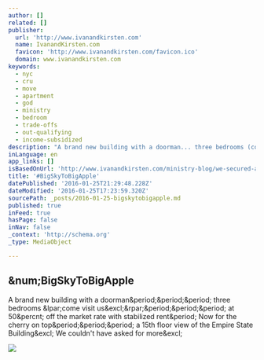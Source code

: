 ```yaml
---
author: []
related: []
publisher:
  url: 'http://www.ivanandkirsten.com'
  name: IvanandKirsten.com
  favicon: 'http://www.ivanandkirsten.com/favicon.ico'
  domain: www.ivanandkirsten.com
keywords:
  - nyc
  - cru
  - move
  - apartment
  - god
  - ministry
  - bedroom
  - trade-offs
  - out-qualifying
  - income-subsidized
description: "A brand new building with a doorman... three bedrooms (come visit us!)... at 50% off the market rate with stabilized rent. Now for the cherry on top... a 15th floor view of the Empire State Building! We couldn't have asked for more!"
inLanguage: en
app_links: []
isBasedOnUrl: 'http://www.ivanandkirsten.com/ministry-blog/we-secured-an-apartment'
title: '#BigSkyToBigApple'
datePublished: '2016-01-25T21:29:48.228Z'
dateModified: '2016-01-25T17:23:59.320Z'
sourcePath: _posts/2016-01-25-bigskytobigapple.md
published: true
inFeed: true
hasPage: false
inNav: false
_context: 'http://schema.org'
_type: MediaObject

---
```

<article style=""><h1>&amp;num;BigSkyToBigApple</h1><p>A brand new building with a doorman&amp;period;&amp;period;&amp;period; three bedrooms &amp;lpar;come visit us&amp;excl;&amp;rpar;&amp;period;&amp;period;&amp;period; at 50&amp;percnt; off the market rate with stabilized rent&amp;period; Now for the cherry on top&amp;period;&amp;period;&amp;period; a 15th floor view of the Empire State Building&amp;excl; We couldn't have asked for more&amp;excl;</p><img src="http://www.ivanandkirsten.com/uploads/3/6/2/0/3620896/4945607_orig.jpg" /></article>